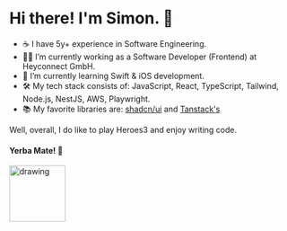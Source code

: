 # Hi there! I'm Simon. 👋 

- ☕️ I have 5y+ experience in Software Engineering.
- 👨‍💻 I’m currently working as a Software Developer (Frontend) at Heyconnect GmbH.
- 🔭 I’m currently learning Swift & iOS development.
- 🛠️ My tech stack consists of: JavaScript, React, TypeScript, Tailwind, Node.js, NestJS, AWS, Playwright.
- 📚 My favorite libraries are: [shadcn/ui](https://ui.shadcn.com) and [Tanstack's](https://tanstack.com)

Well, overall, I do like to play Heroes3 and enjoy writing code.

#### Yerba Mate! 🧉
<img src="https://github.com/SzymonMatynia/SzymonMatynia/assets/31554149/e095e0de-dcef-48ca-879e-9973978dbc43" alt="drawing" width="100"/>
